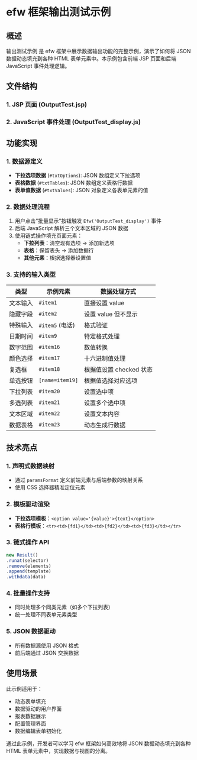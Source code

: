 # efw 框架输出测试示例

## 概述

输出测试示例 是 efw 框架中展示数据输出功能的完整示例，演示了如何将 JSON 数据动态填充到各种 HTML 表单元素中。本示例包含前端 JSP 页面和后端 JavaScript 事件处理逻辑。

## 文件结构

### 1. JSP 页面 (OutputTest.jsp)

### 2. JavaScript 事件处理 (OutputTest_display.js)

## 功能实现

### 1. 数据源定义

- **下拉选项数据** (`#txtOptions`): JSON 数组定义下拉选项
- **表格数据** (`#txtTables`): JSON 数组定义表格行数据  
- **表单值数据** (`#txtValues`): JSON 对象定义各表单元素的值

### 2. 数据处理流程

1. 用户点击"批量显示"按钮触发 `Efw('OutputTest_display')` 事件
2. 后端 JavaScript 解析三个文本区域的 JSON 数据
3. 使用链式操作填充页面元素：
   - **下拉列表**：清空现有选项 → 添加新选项
   - **表格**：保留表头 → 添加数据行
   - **其他元素**：根据选择器设置值

### 3. 支持的输入类型

| 类型 | 示例元素 | 数据处理方式 |
|------|----------|--------------|
| 文本输入 | `#item1` | 直接设置 value |
| 隐藏字段 | `#item2` | 设置 value 但不显示 |
| 特殊输入 | `#item5` (电话) | 格式验证 |
| 日期时间 | `#item9` | 特定格式处理 |
| 数字范围 | `#item16` | 数值转换 |
| 颜色选择 | `#item17` | 十六进制值处理 |
| 复选框 | `#item18` | 根据值设置 checked 状态 |
| 单选按钮 | `[name=item19]` | 根据值选择对应选项 |
| 下拉列表 | `#item20` | 设置选中项 |
| 多选列表 | `#item21` | 设置多个选中项 |
| 文本区域 | `#item22` | 设置文本内容 |
| 数据表格 | `#item23` | 动态生成行数据 |

## 技术亮点

### 1. 声明式数据映射

- 通过 `paramsFormat` 定义前端元素与后端参数的映射关系
- 使用 CSS 选择器精准定位元素

### 2. 模板驱动渲染

- **下拉选项模板**：`<option value='{value}'>{text}</option>`
- **表格行模板**：`<tr><td>{fd1}</td><td>{fd2}</td><td>{fd3}</td></tr>`

### 3. 链式操作 API

```js
new Result()
.runat(selector)
.remove(elements)
.append(template)
.withdata(data)
```

### 4. 批量操作支持

- 同时处理多个同类元素（如多个下拉列表）
- 统一处理不同表单元素类型

### 5. JSON 数据驱动

- 所有数据源使用 JSON 格式
- 前后端通过 JSON 交换数据

## 使用场景

此示例适用于：

- 动态表单填充
- 数据驱动的用户界面
- 报表数据展示
- 配置管理界面
- 数据编辑表单初始化

通过此示例，开发者可以学习 efw 框架如何高效地将 JSON 数据动态填充到各种 HTML 表单元素中，实现数据与视图的分离。